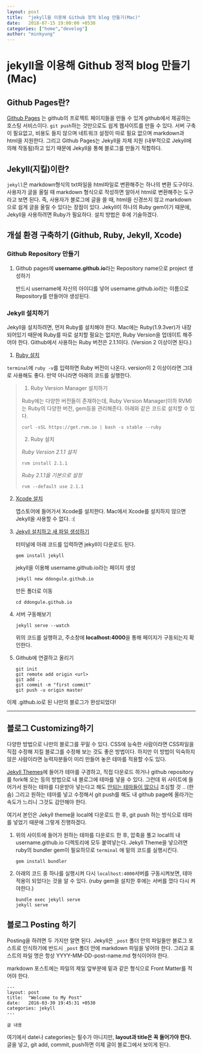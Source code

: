 ```yaml
---
layout: post
title:  "jekyll을 이용해 Github 정적 blog 만들기(Mac)"
date:   2018-07-15 19:00:00 +0530
categories: ["home","develog"]
author: "minkyung"
---
```


# jekyll을 이용해 Github 정적 blog 만들기(Mac) 

## Github Pages란?

[Github Pages](https://pages.github.com/) 는 github의 프로젝트 페이지들을 만들 수 있게 github에서 제공하는 호스팅 서비스이다. `git push`하는 것만으로도 쉽게 웹사이트를 만들 수 있다. 서버 구축이 필요없고, 비용도 들지 않으며 네트워크 설정이 따로 필요 없으며 markdown과 html을 지원한다. 그리고 Github Pages는 Jekyll을 자체 지원 (내부적으로 Jekyll에 의해 작동됨)하고 있기 때문에 Jekyll을 통해 블로그를 만들기 적합하다.



## Jekyll(지킬)이란?

`jekyll`은 markdown형식의 txt파일을 html파일로 변환해주는 하나의 변환 도구이다. 사용자가 글을 올릴 때 markdown 형식으로 작성하면 알아서 html로 변환해주는 도구라고 보면 된다. 즉, 사용자가 블로그에 글을 쓸 때, html을 신경쓰지 않고 markdown 으로 쉽게 글을 올릴 수 있다는 장점이 있다. Jekyll이 하나의 Ruby gem이기 때문에, Jekyll을 사용하려면 Ruby가 필요하다. 설치 방법은 후에 기술하겠다.



## 개설 환경 구축하기 (Github, Ruby, Jekyll, Xcode)



### Github Repository 만들기

1. Github pages에 **username.github.io**라는 Repository name으로 project 생성하기

   반드시 username에 자신의 아이디를 넣어 username.github.io라는 이름으로 Repository를 만들어야 생성된다.



### Jekyll 설치하기

Jekyll을 설치하려면, 먼저 Ruby를 설치해야 한다. Mac에는 Ruby(1.9.3ver)가 내장되어있기 때문에 Ruby를 따로 설치할 필요는 없지만, Ruby Version을 업데이트 해주어야 한다. Github에서 사용하는 Ruby 버전은 2.1.1이다. (Version 2 이상이면 된다.) 

1. <u>Ruby 설치</u>

  `terminal`에 `ruby -v`를 입력하면 Ruby 버전이 나온다. version이 2 이상이라면 그대로 사용해도 좋다. 만약 아니라면 아래의 코드를 실행한다.

  >1. Ruby Version Manager 설치하기
  >
  >   Ruby에는 다양한 버전들이 존재하는데, Ruby Version Manager(이하 RVM)는 Ruby의 다양한 버전, gem등을 관리해준다. 아래와 같은 코드로 설치할 수 있다.
  >
  >   ```
  >   curl -sSL https://get.rvm.io | bash -s stable --ruby  
  >   ```
  >
  >2. Ruby 설치
  >
  >   *Ruby Version 2.1.1 설치*
  >
  >   ```
  >   rvm install 2.1.1
  >   ```
  >
  >   *Ruby 2.1.1을 기본으로 설정*
  >
  >   ```
  >   rvm --default use 2.1.1
  >   ```

2. <u>Xcode 설치</u> 

   앱스토어에 들어가서 Xcode를 설치한다. Mac에서 Xcode를 설치하지 않으면 Jekyll을 사용할 수 없다. :(

3. <u>Jekyll 설치하고 새 파일 생성하기</u>

   터미널에 아래 코드를 입력하면 jekyll이 다운로드 된다.

   ```
   gem install jekyll
   ```

   jekyll을 이용해 username.github.io라는 페이지 생성

   ```
   jekyll new ddongule.github.io
   ```

   만든 폴더로 이동

   ``` 
   cd ddongule.github.io
   ```

4. 서버 구동해보기

   ``` 
   jekyll serve --watch
   ```

   위의 코드를 실행하고, 주소창에 **localhost:4000**을 통해 페이지가 구동되는지 확인한다. 

5. Github에 연결하고 올리기

   ``` 
   git init
   git remote add origin <url>
   git add .
   git commit -m "first commit"
   git push -u origin master
   ```

이제 <username>.github.io로 된 나만의 블로그가 완성되었다!



---



## 블로그 Customizing하기

다양한 방법으로 나만의 블로그를 꾸밀 수 있다. CSS에 능숙한 사람이라면 CSS파일을 직접 수정해 지킬 블로그를 수정해 보는 것도 좋은 방법이다. 하지만 이 방법이 익숙하지 않은 사람이라면 능력자분들이 미리 만들어 놓은 테마를 적용할 수도 있다. 

[Jekyll Themes](http://jekyllthemes.org/ )에 들어가 테마를 구경하고, 직접 다운로드 하거나 github repository를 fork해 오는 등의 방법으로 내 블로그에 테마를 넣을 수 있다. 그런데 위 사이트에 들어가서 원하는 테마를 다운받아 넣는다고 해도 <u>안되는 테마들이 많으니</u> 조심할 것 .. (한숨) 그리고 원하는 테마를 넣고 수정해서 git push를 해도 내 github page에 올라가는 속도가 느리니 그것도 감안해야 한다. 

여기서 본인은 Jekyll theme을 local에 다운로드 한 후, git push 하는 방식으로 테마를 넣었기 때문에 그렇게 진행하겠다.

1. 위의 사이트에 들어가 원하는 테마를 다운로드 한 후, 압축을 풀고 local의 내 username.github.io 디렉토리에 모두 붙여넣는다. Jekyll Theme을 넣으려면 ruby의 bundler gem이 필요하므로 `terminal` 에 밑의 코드를 실행시킨다.

    ```
    gem install bundler
    ```

2. 아래의 코드 중 하나를 실행시켜 다시  `localhost:4000`서버를 구동시켜보면, 테마 적용이 되었다는 것을 알 수 있다. (ruby gem을 설치한 후에는 서버를 껐다 다시 켜야한다.)

   ``` 
   bundle exec jekyll serve
   jekyll serve
   ```



## 블로그 Posting 하기

Posting을 하려면 두 가지만 알면 된다. 
Jekyll은 `_post` 폴더 안의 파일들만 블로그 포스트로 인식하기에 반드시 `_post` 폴더 안에 markdown 파일을 넣어야 한다. 그리고 포스트의 파일 명은 항상 YYYY-MM-DD-post-name.md 형식이어야 한다. 

markdown 포스트에는 파일의 제일 앞부분에 밑과 같은 형식으로 Front Matter를 적어야 한다. 

```
---
layout: post
title:  "Welcome to My Post"
date:   2016-03-30 19:45:31 +0530
categories: jekyll
---

글 내용
```

여기에서 date나 categories는 필수가 아니지만, **layout과 title은 꼭 들어가야 한다.**
글을 넣고, git add, commit, push하면 이제 글이 블로그에서 보이게 된다.

















